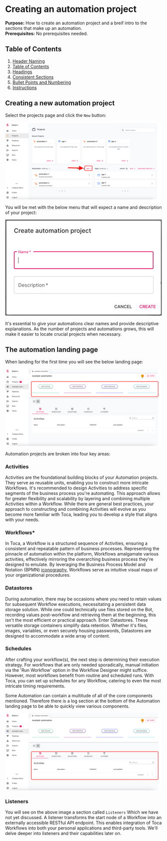 # Creating an automation project

**Purpose:** How to create an automation project and a breif intro to the sections that make up an automation.  
**Prerequisites:** No prerequisites needed.

## Table of Contents

1. [Header Naming](#header-naming)
2. [Table of Contents](#table-of-contents)
3. [Headings](#headings)
4. [Consistent Sections](#consistent-sections)
5. [Bullet Points and Numbering](#bullet-points-and-numbering)
6. [Instructions](#instructions)

## Creating a new automation project

Select the projects page and click the `New` button:

![Project page new automation](img/project_page_new.png)

You will be met with the below menu that will expect a name and description of your project:

![create an automation project](img/create-automation-name-and-desc.png)

It's essential to give your automations clear names and provide descriptive explanations. As the number of projects and automations grows, this will make it easier to locate crucial projects when necessary.

## The automation landing page

When landing for the first time you will see the below landing page:

![automation landing page](img/automation_home_page.png)

Automation projects are broken into four key areas:

### Activities

Activities are the foundational building blocks of your Automation projects. They serve as reusable units, enabling you to construct more intricate Workflows. It's recommended to design Activities to address specific segments of the business process you're automating. This approach allows for greater flexibility and scalability by layering and combining multiple Activities within a Workflow. While there are general best practices, your approach to constructing and combining Activities will evolve as you become more familiar with Toca, leading you to develop a style that aligns with your needs.

### Workflows*

In Toca, a Workflow is a structured sequence of Activities, ensuring a consistent and repeatable pattern of business processes. Representing the pinnacle of automation within the platform, Workflows amalgamate various activities, effectively mirroring the overarching business process they're designed to emulate. By leveraging the Business Process Model and Notation (BPMN) [iconography](https://en.wikipedia.org/wiki/Business_Process_Model_and_Notation), Workflows serve as intuitive visual maps of your organizational procedures.

### Datastores

During automation, there may be occasions where you need to retain values for subsequent Workflow executions, necessitating a persistent data storage solution. While one could technically use files stored on the Bot, recording values post-workflow and retrieving them at the beginning, this isn't the most efficient or practical approach. Enter Datastores. These versatile storage containers simplify data retention. Whether it's files, images, variables, or even securely housing passwords, Datastores are designed to accommodate a wide array of content.

### Schedules

After crafting your workflow(s), the next step is determining their execution strategy. For workflows that are only needed sporadically, manual initiation via the 'Run Workflow' option in the Workflow Designer might suffice. However, most workflows benefit from routine and scheduled runs. With Toca, you can set up schedules for any Workflow, catering to even the most intricate timing requirements.

Some Automation can contain a multitude of all of the core components mentioned. Therefore there is a log section at the bottom of the Automation landing page to be able to quickly view various components.

![Automation landing page logs highlighted](img/automation_home_page_log_highlight.png)

### Listeners

You will see on the above image a section called `Listeners` Which we have not yet discussed. A listener transforms the start node of a Workflow into an externally accessible RESTful API endpoint. This enables integration of Toca Workflows into both your personal applications and third-party tools. We'll delve deeper into listeners and their capabilities later on.
